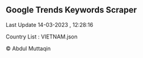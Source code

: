 

## Google Trends Keywords Scraper 
 
Last Update 14-03-2023 , 12:28:16

Country List :
VIETNAM.json



© Abdul Muttaqin 
